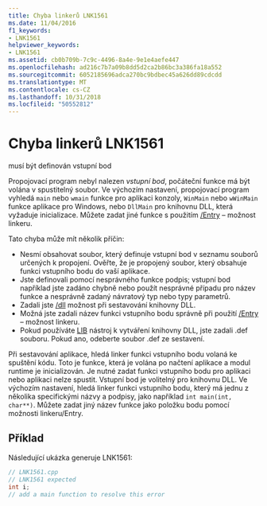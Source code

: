 ```yaml
---
title: Chyba linkerů LNK1561
ms.date: 11/04/2016
f1_keywords:
- LNK1561
helpviewer_keywords:
- LNK1561
ms.assetid: cb0b709b-7c9c-4496-8a4e-9e1e4aefe447
ms.openlocfilehash: ad216c7b7a09b8dd5d2ca2b86bc3a386fa18a552
ms.sourcegitcommit: 6052185696adca270bc9bdbec45a626dd89cdcdd
ms.translationtype: MT
ms.contentlocale: cs-CZ
ms.lasthandoff: 10/31/2018
ms.locfileid: "50552812"
---
```

# <a name="linker-tools-error-lnk1561"></a>Chyba linkerů LNK1561

musí být definován vstupní bod

Propojovací program nebyl nalezen *vstupní bod*, počáteční funkce má být volána v spustitelný soubor. Ve výchozím nastavení, propojovací program vyhledá `main` nebo `wmain` funkce pro aplikaci konzoly, `WinMain` nebo `wWinMain` funkce aplikace pro Windows, nebo `DllMain` pro knihovnu DLL, která vyžaduje inicializace. Můžete zadat jiné funkce s použitím [/Entry](../../build/reference/entry-entry-point-symbol.md) – možnost linkeru.

Tato chyba může mít několik příčin:
- Nesmí obsahovat soubor, který definuje vstupní bod v seznamu souborů určených k propojení. Ověřte, že je propojený soubor, který obsahuje funkci vstupního bodu do vaší aplikace.
- Jste definovali pomocí nesprávného funkce podpis; vstupní bod například jste zadáno chybně nebo použít nesprávné případu pro název funkce a nesprávně zadaný návratový typ nebo typy parametrů.
- Zadali jste [/dll](../../build/reference/dll-build-a-dll.md) možnost při sestavování knihovny DLL.
- Možná jste zadali název funkci vstupního bodu správně při použití [/Entry](../../build/reference/entry-entry-point-symbol.md) – možnost linkeru.
- Pokud používáte [LIB](../../build/reference/lib-reference.md) nástroj k vytváření knihovny DLL, jste zadali .def souboru. Pokud ano, odeberte soubor .def ze sestavení.

Při sestavování aplikace, hledá linker funkci vstupního bodu volaná ke spuštění kódu. Toto je funkce, která je volána po načtení aplikace a modul runtime je inicializován. Je nutné zadat funkci vstupního bodu pro aplikaci nebo aplikaci nelze spustit. Vstupní bod je volitelný pro knihovnu DLL. Ve výchozím nastavení, hledá linker funkci vstupního bodu, který má jednu z několika specifickými názvy a podpisy, jako například `int main(int, char**)`. Můžete zadat jiný název funkce jako položku bodu pomocí možnosti linkeru/Entry.

## <a name="example"></a>Příklad

Následující ukázka generuje LNK1561:

```cpp
// LNK1561.cpp
// LNK1561 expected
int i;
// add a main function to resolve this error
```